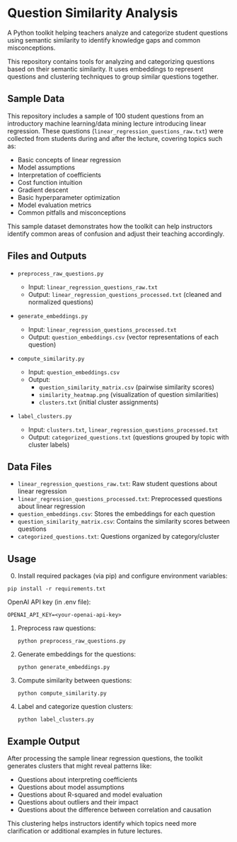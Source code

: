 # Question Similarity Analysis

A Python toolkit helping teachers analyze and categorize student questions using semantic similarity to identify knowledge gaps and common misconceptions.

This repository contains tools for analyzing and categorizing questions based on their semantic similarity. It uses embeddings to represent questions and clustering techniques to group similar questions together.

## Sample Data

This repository includes a sample of 100 student questions from an introductory machine learning/data mining lecture introducing linear regression. These questions (`linear_regression_questions_raw.txt`) were collected from students during and after the lecture, covering topics such as:

- Basic concepts of linear regression
- Model assumptions
- Interpretation of coefficients
- Cost function intuition
- Gradient descent
- Basic hyperparameter optimization
- Model evaluation metrics
- Common pitfalls and misconceptions

This sample dataset demonstrates how the toolkit can help instructors identify common areas of confusion and adjust their teaching accordingly.

## Files and Outputs

- `preprocess_raw_questions.py`

  - Input: `linear_regression_questions_raw.txt`
  - Output: `linear_regression_questions_processed.txt` (cleaned and normalized questions)

- `generate_embeddings.py`

  - Input: `linear_regression_questions_processed.txt`
  - Output: `question_embeddings.csv` (vector representations of each question)

- `compute_similarity.py`

  - Input: `question_embeddings.csv`
  - Output:
    - `question_similarity_matrix.csv` (pairwise similarity scores)
    - `similarity_heatmap.png` (visualization of question similarities)
    - `clusters.txt` (initial cluster assignments)

- `label_clusters.py`
  - Input: `clusters.txt`, `linear_regression_questions_processed.txt`
  - Output: `categorized_questions.txt` (questions grouped by topic with cluster labels)

## Data Files

- `linear_regression_questions_raw.txt`: Raw student questions about linear regression
- `linear_regression_questions_processed.txt`: Preprocessed questions about linear regression
- `question_embeddings.csv`: Stores the embeddings for each question
- `question_similarity_matrix.csv`: Contains the similarity scores between questions
- `categorized_questions.txt`: Questions organized by category/cluster

## Usage

0. Install required packages (via pip) and configure environment variables:

```
pip install -r requirements.txt
```

OpenAI API key (in .env file):

```
OPENAI_API_KEY=<your-openai-api-key>
```

1. Preprocess raw questions:

   ```
   python preprocess_raw_questions.py
   ```

2. Generate embeddings for the questions:

   ```
   python generate_embeddings.py
   ```

3. Compute similarity between questions:

   ```
   python compute_similarity.py
   ```

4. Label and categorize question clusters:
   ```
   python label_clusters.py
   ```

## Example Output

After processing the sample linear regression questions, the toolkit generates clusters that might reveal patterns like:

- Questions about interpreting coefficients
- Questions about model assumptions
- Questions about R-squared and model evaluation
- Questions about outliers and their impact
- Questions about the difference between correlation and causation

This clustering helps instructors identify which topics need more clarification or additional examples in future lectures.

